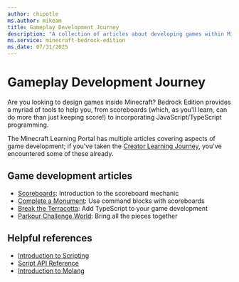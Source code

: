 ```yaml
---
author: chipotle
ms.author: mikeam
title: Gameplay Development Journey
description: "A collection of articles about developing games within Minecraft: Bedrock Edition."
ms.service: minecraft-bedrock-edition
ms.date: 07/31/2025
---
```


# Gameplay Development Journey

Are you looking to design games inside Minecraft? Bedrock Edition provides a myriad of tools to help you, from scoreboards (which, as you'll learn, can do more than just keeping score!) to incorporating JavaScript/TypeScript programming.

The Minecraft Learning Portal has multiple articles covering aspects of game development; if you've taken the [Creator Learning Journey](./LearningJourneyGuide.md), you've encountered some of these already.

## Game development articles

- [Scoreboards](./ScoreboardIntroduction.md): Introduction to the scoreboard mechanic
- [Complete a Monument](./CreateAnInWorldGame.md): Use command blocks with scoreboards
- [Break the Terracotta](./scripting/next-steps.md): Add TypeScript to your game development
- [Parkour Challenge World](./ParkourIntro.md): Bring all the pieces together

## Helpful references

- [Introduction to Scripting](./scripting/introduction.md)
- [Script API Reference](../ScriptAPI/index.yml)
- [Introduction to Molang](./molang/introduction.md)
